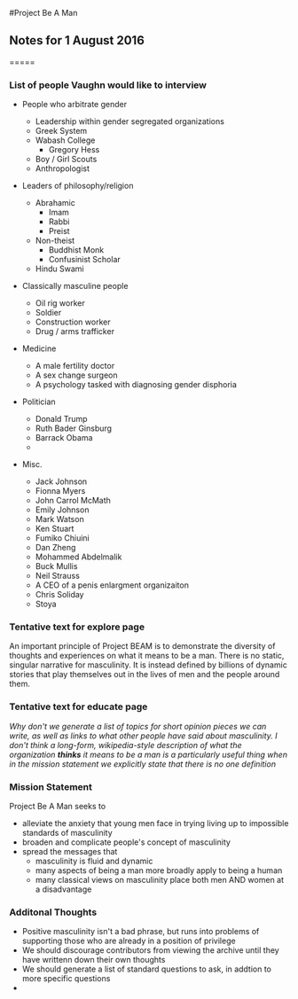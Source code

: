 #Project Be A Man
## Notes for 1 August 2016
=====
### List of people Vaughn would like to interview

+ People who arbitrate gender
  + Leadership within gender segregated organizations
  + Greek System
  + Wabash College
    + Gregory Hess
  + Boy / Girl Scouts
  + Anthropologist
  
+ Leaders of philosophy/religion
  + Abrahamic
    + Imam
    + Rabbi
    + Preist
  + Non-theist
    + Buddhist Monk
    + Confusinist Scholar
  + Hindu Swami

+ Classically masculine people
  + Oil rig worker
  + Soldier
  + Construction worker
  + Drug / arms trafficker

+ Medicine
  + A male fertility doctor
  + A sex change surgeon
  + A psychology tasked with diagnosing gender disphoria

+ Politician
  + Donald Trump
  + Ruth Bader Ginsburg
  + Barrack Obama
  + 

+ Misc.
  + Jack Johnson
  + Fionna Myers
  + John Carrol McMath
  + Emily Johnson
  + Mark Watson
  + Ken Stuart
  + Fumiko Chiuini
  + Dan Zheng
  + Mohammed Abdelmalik
  + Buck Mullis
  + Neil Strauss
  + A CEO of a penis enlargment organizaiton
  + Chris Soliday
  + Stoya
  
### Tentative text for explore page 
  An important principle of Project BEAM is to demonstrate the diversity of thoughts and experiences on what it means to be a man. There is no static, singular narrative for masculinity. It is instead defined by billions of dynamic stories that play themselves out in the lives of men and the people around them.

### Tentative text for educate page
  *Why don't we generate a list of topics for short opinion pieces we can write, as well as links to what other people have said about masculinity. I don't think a long-form, wikipedia-style description of what the organization __thinks__ it means to be a man is a particularly useful thing when in the mission statement we explicitly state that there is no one definition*
  
### Mission Statement
  Project Be A Man seeks to 
  + alleviate the anxiety that young men face in trying living up to impossible standards of masculinity
  + broaden and complicate people's concept of masculinity
  + spread the messages that 
    + masculinity is fluid and dynamic
    + many aspects of being a man more broadly apply to being a human
    + many classical views on masculinity place both men AND women at a disadvantage
  
### Additonal Thoughts
  + Positive masculinity isn't a bad phrase, but runs into problems of supporting those who are already in a position of privilege
  + We should discourage contributors from viewing the archive until they have writtenn down their own thoughts
  + We should generate a list of standard questions to ask, in addtion to more specific questions
  + 


